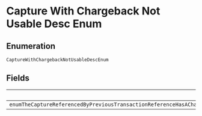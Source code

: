 
# Capture With Chargeback Not Usable Desc Enum

## Enumeration

`CaptureWithChargebackNotUsableDescEnum`

## Fields

| Name |
|  --- |
| `enumTheCaptureReferencedByPreviousTransactionReferenceHasAChargebackAndHenceCannotBeUsedForThisOrderPleaseUseAPreviousTransactionReferenceWhichDoesNotHaveAChargeback` |

